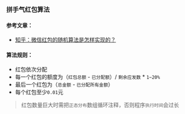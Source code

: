### 拼手气红包算法

#### 参考文章：
- [知乎：微信红包的随机算法是怎样实现的？](https://www.zhihu.com/question/22625187/answer/85530416)
 
#### 算法规则：
- 红包依次分配
- 每一个红包的额度为（`红包总额` - `已分配额`）/ `剩余应发数` * `1~20%`
- 最后一个红包为（`总金额` - `已分配所有金额`）
- 每个红包至少`0.01`元

> 红包数量巨大时需把`正态分布`数组循环注释，否则程序`执行时间`会过长
